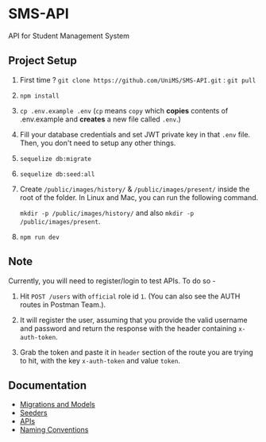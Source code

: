 # SMS-API

API for Student Management System

## Project Setup

1. First time ? `git clone https://github.com/UniMS/SMS-API.git` : `git pull`

2. `npm install`

3. `cp .env.example .env` (`cp` means `copy` which **copies** contents of .env.example and **creates** a new file called `.env`.)

4. Fill your database credentials and set JWT private key in that `.env` file. Then, you don't need to setup any other things.

5. `sequelize db:migrate`

6. `sequelize db:seed:all`

7. Create `/public/images/history/` & `/public/images/present/` inside the root of the folder.
   In Linux and Mac, you can run the following command.

   `mkdir -p /public/images/history/` and also `mkdir -p /public/images/present`.

8. `npm run dev`

## Note

Currently, you will need to register/login to test APIs. To do so -

1. Hit `POST /users` with `official` role id `1`. (You can also see the AUTH routes in Postman Team.).

2. It will register the user, assuming that you provide the valid username and password and return the response with the header containing `x-auth-token`.

3. Grab the token and paste it in `header` section of the route you are trying to hit, with the key `x-auth-token` and value `token`.

## Documentation

- [Migrations and Models](https://github.com/UniMS/SMS-API/blob/master/docs/2-migrations-and-models.md)
- [Seeders](https://github.com/UniMS/SMS-API/blob/master/docs/3-seeder.md)
- [APIs](https://github.com/UniMS/SMS-API/blob/master/docs/4-api.md)
- [Naming Conventions](https://github.com/UniMS/SMS-API/blob/master/docs/5-naming-convention.md)
